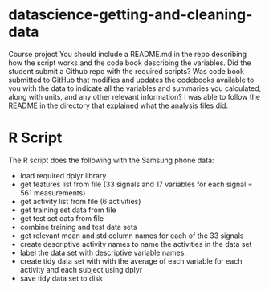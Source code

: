 # datascience-getting-and-cleaning-data
Course project
You should include a README.md in the repo describing how the script works and the code book describing the variables.
Did the student submit a Github repo with the required scripts?
Was code book submitted to GitHub that modifies and updates the codebooks available to you with the data to indicate all the variables and summaries you calculated, along with units, and any other relevant information?
I was able to follow the README in the directory that explained what the analysis files did. 

# R Script
The R script does the following with the Samsung phone data:

* load required dplyr library
* get features list from file (33 signals and 17 variables for each signal = 561 measurements)
* get activity list from file (6 activities)
* get training set data from file
* get test set data from file
* combine training and test data sets
* get relevant mean and std column names for each of the 33 signals
* create descriptive activity names to name the activities in the data set
* label the data set with descriptive variable names.
* create tidy data set with with the average of each variable for each activity and each subject using dplyr
* save tidy data set to disk


